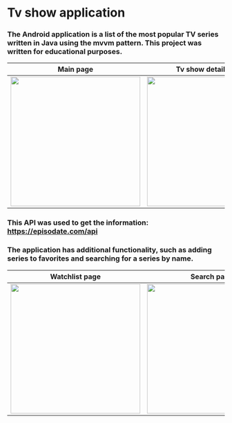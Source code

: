 # Tv show application 

### The Android application is a list of the most popular TV series written in Java using the mvvm pattern. This project was written for educational purposes.

Main page             |  Tv show details page | Episodes page
:-------------------------:|:-------------------------:|:-------------------------:
<img src="https://i.ibb.co/QjzYCG7/1.png" width="300"/>  |  <img src="https://i.ibb.co/HpSzY3s/2.png" width="300"/> |  <img src="https://i.ibb.co/FJ6p1q9/3.png" width="300"/>

### This API was used to get the information: https://episodate.com/api

### The application has additional functionality, such as adding series to favorites and searching for a series by name.

Watchlist page             |  Search page |
:-------------------------:|:-------------------------:
<img src="https://i.ibb.co/3mKVb3t/4.png" width="300"/> |  <img src="https://i.ibb.co/JcZ0gMH/5.png" width="300"/>
